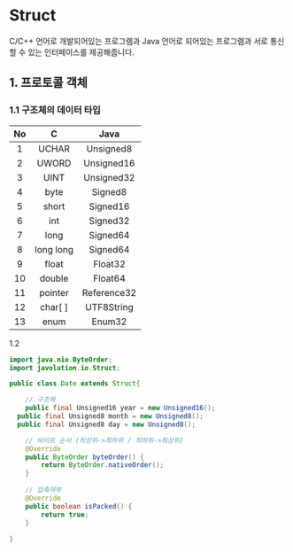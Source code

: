 # Struct

C/C++ 언어로 개발되어있는 프로그램과 Java 언어로 되어있는 프로그램과 서로 통신할 수 있는 인터페이스를 제공해줍니다.  


## 1. 프로토콜 객체

### 1.1 구조체의 데이터 타입

| No | C | Java |
| :---: | :---: | :---: |
| 1 | UCHAR | Unsigned8 |
| 2 | UWORD | Unsigned16 |
| 3 | UINT | Unsigned32 |
| 4 | byte | Signed8 |
| 5 | short | Signed16 |
| 6 | int | Signed32 |
| 7 | long | Signed64 |
| 8 | long long | Signed64 |
| 9 | float | Float32 |
| 10 | double | Float64 |
| 11 | pointer | Reference32 |
| 12 | char\[ \] | UTF8String |
| 13 | enum | Enum32 |



1.2 

```java
import java.nio.ByteOrder;
import javolution.io.Struct;

public class Date extends Struct{

	// 구조체
	public final Unsigned16 year = new Unsigned16();
  public final Unsigned8 month = new Unsigned8();
  public final Unsigned8 day = new Unsigned8();

	// 바이트 순서 (최상위->최하위 / 최하위->최상위)
	@Override
	public ByteOrder byteOrder() {
		return ByteOrder.nativeOrder();
	}
	
	// 압축여부
	@Override
	public boolean isPacked() {
		return true;
	}
	
}
```









